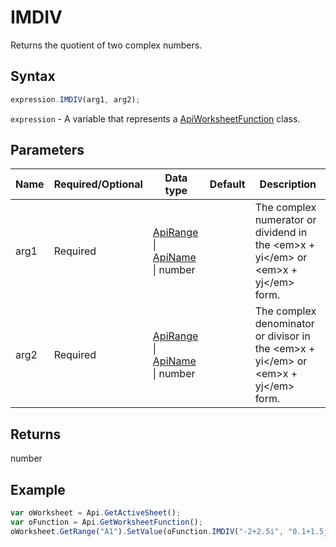 # IMDIV

Returns the quotient of two complex numbers.

## Syntax

```javascript
expression.IMDIV(arg1, arg2);
```

`expression` - A variable that represents a [ApiWorksheetFunction](../ApiWorksheetFunction.md) class.

## Parameters

| **Name** | **Required/Optional** | **Data type** | **Default** | **Description** |
| ------------- | ------------- | ------------- | ------------- | ------------- |
| arg1 | Required | [ApiRange](../../ApiRange/ApiRange.md) \| [ApiName](../../ApiName/ApiName.md) \| number |  | The complex numerator or dividend in the &lt;em&gt;x + yi&lt;/em&gt; or &lt;em&gt;x + yj&lt;/em&gt; form. |
| arg2 | Required | [ApiRange](../../ApiRange/ApiRange.md) \| [ApiName](../../ApiName/ApiName.md) \| number |  | The complex denominator or divisor in the &lt;em&gt;x + yi&lt;/em&gt; or &lt;em&gt;x + yj&lt;/em&gt; form. |

## Returns

number

## Example



```javascript editor-xlsx
var oWorksheet = Api.GetActiveSheet();
var oFunction = Api.GetWorksheetFunction();
oWorksheet.GetRange("A1").SetValue(oFunction.IMDIV("-2+2.5i", "0.1+1.5j"));
```
